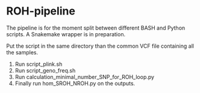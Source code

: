 # ROH-pipeline

The pipeline is for the moment split between different BASH and Python scripts. A Snakemake wrapper is in preparation.

Put the script in the same directory than the common VCF file containing all the samples.

1. Run script_plink.sh
2. Run script_geno_freq.sh 
3. Run calculation_minimal_number_SNP_for_ROH_loop.py
4. Finally run hom_SROH_NROH.py on the outputs.
